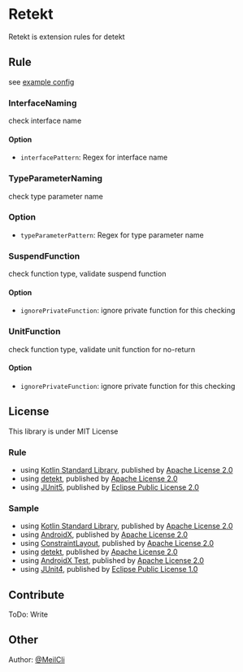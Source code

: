 # Retekt
Retekt is extension rules for detekt

## Rule
see [example config](detekt.yml)

### InterfaceNaming
check interface name

#### Option
- `interfacePattern`: Regex for interface name

### TypeParameterNaming
check type parameter name

### Option
- `typeParameterPattern`: Regex for type parameter name

### SuspendFunction
check function type, validate suspend function

#### Option
- `ignorePrivateFunction`: ignore private function for this checking

### UnitFunction
check function type, validate unit function for no-return

#### Option
- `ignorePrivateFunction`: ignore private function for this checking

## License
This library is under MIT License

### Rule
- using [Kotlin Standard Library](https://github.com/JetBrains/kotlin/tree/master/libraries/stdlib), published by [Apache License 2.0](https://github.com/JetBrains/kotlin/tree/master/license)
- using [detekt](https://github.com/arturbosch/detekt), published by [Apache License 2.0](https://github.com/arturbosch/detekt/blob/master/LICENSE)
- using [JUnit5](https://github.com/junit-team/junit5), published by [Eclipse Public License 2.0](https://github.com/junit-team/junit5/blob/master/LICENSE.md)

### Sample
- using [Kotlin Standard Library](https://github.com/JetBrains/kotlin/tree/master/libraries/stdlib), published by [Apache License 2.0](https://github.com/JetBrains/kotlin/tree/master/license)
- using [AndroidX](https://github.com/aosp-mirror/platform_frameworks_support), published by [Apache License 2.0](https://github.com/aosp-mirror/platform_frameworks_support/blob/androidx-master-dev/LICENSE.txt)
- using [ConstraintLayout](https://android.googlesource.com/platform/frameworks/opt/sherpa/+/refs/heads/studio-master-dev/constraintlayout/), published by [Apache License 2.0](https://android.googlesource.com/platform/frameworks/opt/sherpa/+/refs/heads/studio-master-dev/constraintlayout/src/main/java/android/support/constraint/ConstraintLayout.java)
- using [detekt](https://github.com/arturbosch/detekt), published by [Apache License 2.0](https://github.com/arturbosch/detekt/blob/master/LICENSE)
- using [AndroidX Test](https://github.com/android/android-test), published by [Apache License 2.0](https://github.com/android/android-test/blob/master/LICENSE)
- using [JUnit4](https://github.com/junit-team/junit4), published by [Eclipse Public License 1.0](https://github.com/junit-team/junit4/blob/master/LICENSE-junit.txt)

## Contribute
ToDo: Write

## Other
Author: [@MeilCli](https://github.com/MeilCli)
